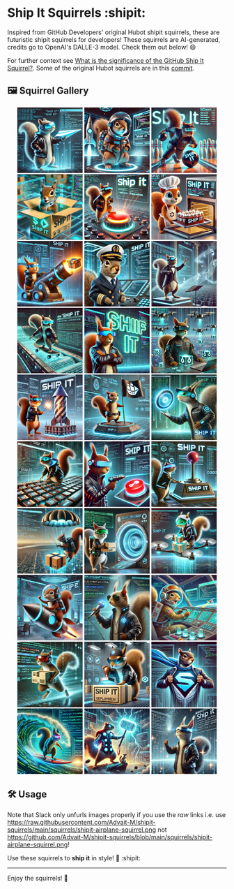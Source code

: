 # Ship It Squirrels :shipit:

Inspired from GitHub Developers' original Hubot shipit squirrels, these are futuristic shipit squirrels for developers! These squirrels are AI-generated, credits go to OpenAI's DALLE-3 model. Check them out below! 😄

For further context see [What is the significance of the GitHub Ship It Squirrel?](https://www.quora.com/On-GitHub-what-is-the-significance-of-the-Ship-It-squirrel). Some of the original Hubot squirrels are in this [commit](https://github.com/github/hubot-scripts/commit/247310f83e8f0a33230c4a2ceb5e68ca86006e18).


## 🖼️ Squirrel Gallery

<p align="center">
  <img src="squirrels/shipit-airplane-squirrel.png" width="150">
  <img src="squirrels/shipit-astronaut-squirrel.png" width="150">
  <img src="squirrels/shipit-bowling-squirrel.png" width="150">
  <img src="squirrels/shipit-box-squirrel.png" width="150">
  <img src="squirrels/shipit-button-squirrel.png" width="150">
  <img src="squirrels/shipit-cake-squirrel.png" width="150">
  <img src="squirrels/shipit-cannon-squirrel.png" width="150">
  <img src="squirrels/shipit-captain-squirrel.png" width="150">
  <img src="squirrels/shipit-conductor-squirrel.png" width="150">
  <img src="squirrels/shipit-conveyer-squirrel.png" width="150">
  <img src="squirrels/shipit-cool-squirrel.png" width="150">
  <img src="squirrels/shipit-drones-squirrel.png" width="150">
  <img src="squirrels/shipit-firework-squirrel.png" width="150">
  <img src="squirrels/shipit-flag-squirrel.png" width="150">
  <img src="squirrels/shipit-frisbee-squirrel.png" width="150">
  <img src="squirrels/shipit-keyboard-squirrel.png" width="150">
  <img src="squirrels/shipit-laser-squirrel.png" width="150">
  <img src="squirrels/shipit-lever-squirrel.png" width="150">
  <img src="squirrels/shipit-para-squirrel.png" width="150">
  <img src="squirrels/shipit-portal-squirrel.png" width="150">
  <img src="squirrels/shipit-ride-drone-squirrel.png" width="150">
  <img src="squirrels/shipit-rocket-squirrel.png" width="150">
  <img src="squirrels/shipit-singer-squirrel.png" width="150">
  <img src="squirrels/shipit-spaceship-squirrel.png" width="150">
  <img src="squirrels/shipit-speedy-squirrel.png" width="150">
  <img src="squirrels/shipit-stamp-squirrel.png" width="150">
  <img src="squirrels/shipit-super-squirrel.png" width="150">
  <img src="squirrels/shipit-surf-squirrel.png" width="150">
  <img src="squirrels/shipit-thor-squirrel.png" width="150">
  <img src="squirrels/shipit-wand-squirrel.png" width="150">
</p>

## 🛠️ Usage

Note that Slack only unfurls images properly if you use the _raw_ links i.e. use https://raw.githubusercontent.com/Advait-M/shipit-squirrels/main/squirrels/shipit-airplane-squirrel.png not https://github.com/Advait-M/shipit-squirrels/blob/main/squirrels/shipit-airplane-squirrel.png!

Use these squirrels to **ship it** in style! 🚢 :shipit:

---

Enjoy the squirrels! 🎉
